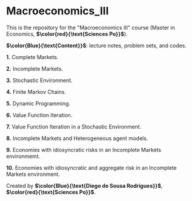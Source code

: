 # Macroeconomics_III

This is the repository for the "Macroeconomics III" course (Master in Economics, **$\color{red}{\text{Sciences Po}}$**).

**$\color{Blue}{\text{Content}}$**: lecture notes, problem sets, and codes.

**1.** Complete Markets.

**2.** Incomplete Markets.

**3.** Stochastic Environment.

**4.** Finite Markov Chains.

**5.** Dynamic Programming.

**6.** Value Function Iteration.

**7.** Value Function Iteration in a Stochastic Environment.

**8.** Incomplete Markets and Heterogeneous agent models.

**9.** Economies with idiosyncratic risks in an Incomplete Markets environmemt.

**10.** Economies with idiosyncratic and aggregate risk in an Incomplete Markets environment.


Created by **$\color{Blue}{\text{Diego de Sousa Rodrigues}}$**, **$\color{red}{\text{Sciences Po}}$**.
